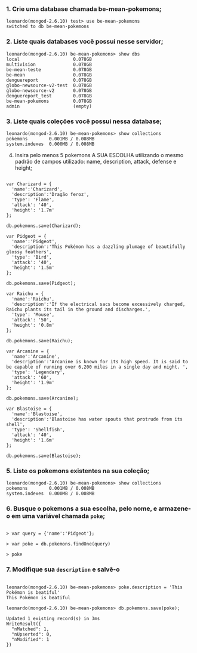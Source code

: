 ### 1. Crie uma database chamada be-mean-pokemons;

```JS
leonardo(mongod-2.6.10) test> use be-mean-pokemons
switched to db be-mean-pokemons
```

### 2. Liste quais databases você possui nesse servidor;

```JS
leonardo(mongod-2.6.10) be-mean-pokemons> show dbs
local                    0.078GB
multivision              0.078GB
be-mean-teste            0.078GB
be-mean                  0.078GB
denguereport             0.078GB
globo-newsource-v2-test  0.078GB
globo-newsource-v2       0.078GB
denguereport_test        0.078GB
be-mean-pokemons         0.078GB
admin                    (empty)
```

### 3. Liste quais coleções você possui nessa database;

```JS
leonardo(mongod-2.6.10) be-mean-pokemons> show collections
pokemons        0.001MB / 0.008MB
system.indexes  0.000MB / 0.008MB
```

4. Insira pelo menos 5 pokemons A SUA ESCOLHA utilizando o mesmo padrão de campos utilizado: name, description, attack, defense e height;

```JS

var Charizard = {
  'name':'Charizard',
  'description':'Dragão feroz',
  'type': 'Flame', 
  'attack': '40', 
  'height': '1.7m' 
};

db.pokemons.save(Charizard);

var Pidgeot = {
  'name':'Pidgeot',
  'description':'This Pokémon has a dazzling plumage of beautifully glossy feathers',
  'type': 'Bird', 
  'attack': '40', 
  'height': '1.5m' 
};

db.pokemons.save(Pidgeot);

var Raichu = {
  'name':'Raichu',
  'description':'If the electrical sacs become excessively charged, Raichu plants its tail in the ground and discharges.',
  'type': 'Mouse', 
  'attack': '50', 
  'height': '0.8m' 
};

db.pokemons.save(Raichu);

var Arcanine = {
  'name':'Arcanine',
  'description':'Arcanine is known for its high speed. It is said to be capable of running over 6,200 miles in a single day and night. ',
  'type': 'Legendary', 
  'attack': '60', 
  'height': '1.9m' 
};

db.pokemons.save(Arcanine);

var Blastoise = {
  'name':'Blastoise',
  'description':'Blastoise has water spouts that protrude from its shell',
  'type': 'Shellfish', 
  'attack': '40', 
  'height': '1.6m' 
};

db.pokemons.save(Blastoise);

```

### 5. Liste os pokemons existentes na sua coleção;
```JS
leonardo(mongod-2.6.10) be-mean-pokemons> show collections
pokemons        0.001MB / 0.008MB
system.indexes  0.000MB / 0.008MB
```

### 6. Busque o pokemons a sua escolha, pelo nome, e armazene-o em uma variável chamada `poke`;
```JS

> var query = {'name':'Pidgeot'};

> var poke = db.pokemons.findOne(query)

> poke

``` 

### 7. Modifique sua `description` e salvê-o

```JS

leonardo(mongod-2.6.10) be-mean-pokemons> poke.description = 'This Pokémon is beatiful'
This Pokémon is beatiful

leonardo(mongod-2.6.10) be-mean-pokemons> db.pokemons.save(poke);

Updated 1 existing record(s) in 3ms
WriteResult({
  "nMatched": 1,
  "nUpserted": 0,
  "nModified": 1
})

``` 
